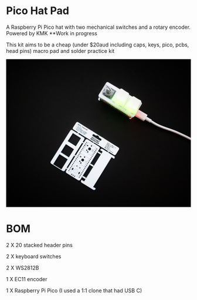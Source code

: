 # Pico Hat Pad
A Raspberry Pi Pico hat with two mechanical switches and a rotary encoder. Powered by KMK
**Work in progress 

This kit aims to be a cheap (under $20aud including caps, keys, pico, pcbs, head pins) macro pad and solder practice kit

![alt text](https://github.com/nataliethenerd/picohatpad/blob/0d090fafd6f77bb56b488985600c669083d9b0a3/IMG_1465.jpg)

# BOM
2 X 20 stacked header pins

2 X keyboard switches

2 X WS2812B

1 X EC11 encoder

1 X Raspberry Pi Pico (I used a 1:1 clone that had USB C)
